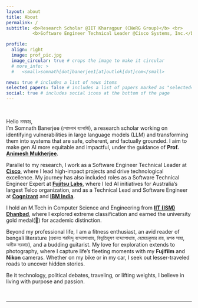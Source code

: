 ```yaml
---
layout: about
title: About
permalink: /
subtitle: <b>Research Scholar @IIT Kharagpur (CNeRG Group)</b> <br>
          <b>Software Engineer Technical Leader @Cisco Systems, Inc.</b>

profile:
  align: right
  image: prof_pic.jpg
  image_circular: true # crops the image to make it circular
  # more_info: >
  #   <small>somnath[dot]banerjee1[at]outlok[dot]com</small>

news: true # includes a list of news items
selected_papers: false # includes a list of papers marked as "selected={true}"
social: true # includes social icons at the bottom of the page
---
```


<br>

Hello নমস্কার,<br> 
I’m Somnath Banerjee (সোমনাথ ব্যানার্জি), a research scholar working on identifying vulnerabilities in large language models (LLM) and transforming them into systems that are safe, coherent, and factually grounded. I aim to make gen AI more equitable and impactful, under the guidance of <b>Prof. [Animesh Mukherjee](https://cse.iitkgp.ac.in/~animeshm/)</b>.

Parallel to my research, I work as a Software Engineer Technical Leader at <b>[Cisco](https://www.cisco.com/site/in/en/index.html)</b>, where I lead high-impact projects and drive technological excellence. My journey has also included roles as a Software Technical Engineer Expert at <b>[Fujitsu Labs](https://global.fujitsu/en-global)</b>, where I led AI initiatives for Australia’s largest Telco organization, and as a Technical Lead and Software Engineer at <b>[Cognizant](https://www.cognizant.com/in/en)</b> and <b>[IBM India](https://www.ibm.com/in-en)</b>.

I hold an M.Tech in Computer Science and Engineering from <b>[IIT (ISM) Dhanbad](https://www.iitism.ac.in/)</b>, where I explored extreme classification and earned the university gold medal(🥇) for academic distinction.

Beyond my professional life, I am a fitness enthusiast, an avid reader of bengali literature (প্রধানত শরদিন্দু বন্দ্যোপাধ্যায়, বিভূতিভূষণ বন্দ্যোপাধ্যায়, হেমেন্দ্রকুমার রায়, রূপক সাহা, অভীক সরকার), and a budding guitarist. My love for exploration extends to photography, where I capture life’s fleeting moments with my <strong>Fujifilm</strong> and <strong>Nikon</strong> cameras. Whether on my bike or in my car, I seek out lesser-traveled roads to uncover hidden stories.

Be it technology, political debates, traveling, or lifting weights, I believe in living with purpose and passion.


<br>

---